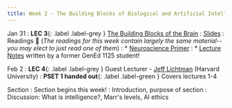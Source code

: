 ```yaml
---
title: Week 2 - The Building Blocks of Biological and Artificial Intelligence 
---
```


Jan 31
: **LEC 3**{: .label .label-grey } [The Building Blocks of the Brain](https://canvas.harvard.edu/files/14254526/download?download_frd=1)
    : [Slides](https://canvas.harvard.edu/files/14254526/download?download_frd=1)
: Readings 📖  (_The readings for this week contain largely the same material--you may elect to just read one of them_)
: * [Neuroscience Primer](https://canvas.harvard.edu/files/14251618/download?download_frd=1)
: * [Lecture Notes](https://canvas.harvard.edu/files/14251627/download?download_frd=1) written by a former GenEd 1125 student!

Feb 2
:  **LEC 4**{: .label .label-grey } Guest Lecturer - [Jeff Lichtman](https://lichtmanlab.fas.harvard.edu/) (Harvard University)
:  **PSET 1 handed out**{: .label .label-green } Covers lectures 1-4

Section
: Section begins this week!
: Introduction, purpose of section
: Discussion: What is intelligence?, Marr's levels, AI ethics 

